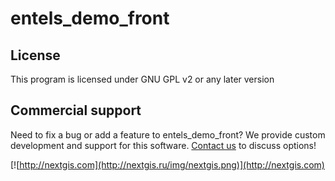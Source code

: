 # entels_demo_front

License
-------------
This program is licensed under GNU GPL v2 or any later version

Commercial support
----------
Need to fix a bug or add a feature to entels_demo_front? We provide custom development and support for this software. [Contact us](http://nextgis.ru/en/contact/) to discuss options!

[![http://nextgis.com](http://nextgis.ru/img/nextgis.png)](http://nextgis.com)
